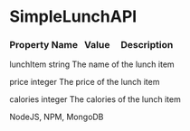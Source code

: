 # SimpleLunchAPI


### Property Name     Value      Description

lunchItem			 string	   The name of the lunch item

price			     integer	 The price of the lunch item

calories			 integer	 The calories of the lunch item

NodeJS, NPM, MongoDB
